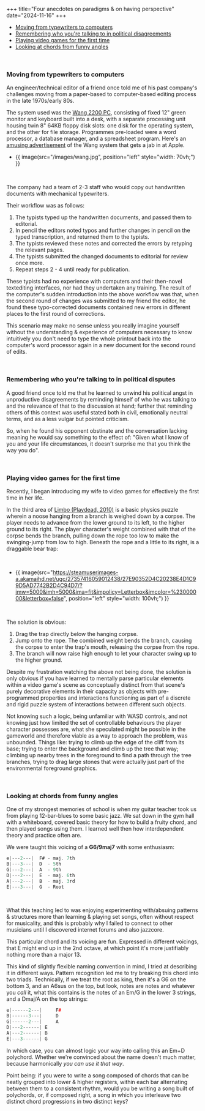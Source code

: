 +++
title="Four anecdotes on paradigms & on having perspective"
date="2024-11-16"
+++


- [Moving from typewriters to computers](#moving-from-typewriters-to-computers)
- [Remembering who you're talking to in political disagreements](#remembering-who-you-re-talking-to-in-political-disputes)
- [Playing video games for the first time](#playing-video-games-for-the-first-time)
- [Looking at chords from funny angles](#looking-at-chords-from-funny-angles)

<br>


### Moving from typewriters to computers

An engineer/technical editor of a friend once told me of his past company's challenges moving from a paper-based to computer-based editing process in the late 1970s/early 80s.  

The system used was the [Wang 2200 PC](https://www.wang2200.org/), consisting of fixed 12" green monitor and keyboard built into a desk, with a separate processing unit housing twin 8" 64KB floppy disk slots: one disk for the operating system, and the other for file storage. Programmes pre-loaded were a word processor, a database manager, and a spreadsheet program.  Here's an [amusing advertisement](https://www.youtube.com/watch?v=SAyFP_4EvI8) of the Wang system that gets a jab in at Apple.  


- {{ image(src="/images/wang.jpg", position="left" style="width: 70vh;") }}
<br>


The company had a team of 2-3 staff who would copy out handwritten documents with mechanical typewriters.   

Their workflow was as follows:  

1. The typists typed up the handwritten documents, and passed them to editorial.  
2. In pencil the editors noted typos and further changes in pencil on the typed transcription, and returned them to the typists. 
3. The typists reviewed these notes and corrected the errors by retyping the relevant pages.
4. The typists submitted the changed documents to editorial for review once more.
5. Repeat steps 2 - 4 until ready for publication.  

These typists had no experience with computers and their then-novel textediting interfaces, nor had they undertaken any training. The result of the computer's sudden introduction into the above workflow was that, when the second round of changes was submitted to my friend the editor, he found these typo-corrected documents contained new errors in different places to the first round of corrections.  

This scenario may make no sense unless you really imagine yourself without the understanding & experience of computers necessary to know intuitively you don't need to type the whole printout back into the computer's word processor again in a new document for the second round of edits.  



<br>



### Remembering who you're talking to in political disputes

A good friend once told me that he learned to unwind his political angst in unproductive disagreements by reminding himself of who he was talking to and the relevance of that to the discussion at hand; further that reminding others of this context was useful stated both in civil, emotionally neutral terms, and as a less vulgar but pointed criticism.  

So, when he found his opponent obstinate and the conversation lacking meaning he would say something to the effect of: "Given what I know of you and your life circumstances, it doesn't surprise me that you think the way you do".  



<br>



### Playing video games for the first time

Recently, I began introducing my wife to video games for effectively the first time in her life.  

In the third area of [Limbo (Playdead, 2010)](https://playdead.com/games/limbo/) is a basic physics puzzle wherein a noose hanging from a branch is weighed down by a corpse. The player needs to advance from the lower ground to its left, to the higher ground to its right. The player character's weight combined with that of the corpse bends the branch, pulling down the rope too low to make the swinging-jump from low to high. Beneath the rope and a little to its right, is a draggable bear trap:  


<br>


- {{ image(src="https://steamuserimages-a.akamaihd.net/ugc/27357416059012438/27E90352D4C20238E4D1C99D5AD7742B2D4C94D7/?imw=5000&imh=5000&ima=fit&impolicy=Letterbox&imcolor=%23000000&letterbox=false", position="left" style="width: 100vh;") }}


<br>


The solution is obvious: 

1. Drag the trap directly below the hanging corpse.
2. Jump onto the rope. The combined weight bends the branch, causing the corpse to enter the trap's mouth, releasing the corpse from the rope.
3. The branch will now raise high enough to let your character swing up to the higher ground.  

Despite my frustration watching the above not being done, the solution is only obvious if you have learned to mentally parse particular elements within a video game's scene as conceptually distinct from that scene's purely decorative elements in their capacity as objects with pre-programmed properties and interactions functioning as part of a discrete and rigid puzzle system of interactions between different such objects.  
  
Not knowing such a logic, being unfamiliar with WASD controls, and not knowing just how limited the set of controllable behaviours the player character possesses are, what she speculated might be possible in the gameworld and therefore viable as a way to approach the problem, was unbounded. Things like: trying to climb up the edge of the cliff from its base; trying to enter the background and climb up the tree that way; climbing up nearby trees in the foreground to find a path through the tree branches, trying to drag large stones that were actually just part of the environmental foreground graphics.  


<br>


### Looking at chords from funny angles

One of my strongest memories of school is when my guitar teacher took us from playing 12-bar-blues to some basic jazz. We sat down in the gym hall with a whiteboard, covered basic theory for how to build a fruity chord, and then played songs using them. I learned well then how interdependent theory and practice often are.  

We were taught this voicing of a __G6/9maj7__ with some enthusiasm:  

```C#
e|---2---|  F# - maj. 7th
B|---3---|  D  - 5th
G|---2---|  A  - 9th 
D|---2---|  E  - maj. 6th 
A|---2---|  B  - maj. 3rd
E|---3---|  G  - Root
```

<br>

What this teaching led to was enjoying experimenting with/absuing patterns & structures more than learning & playing set songs, often without respect for musicality, and this is probably why I failed to connect to other musicians until I discovered internet forums and also jazzcore.  

This particular chord and its voicing are fun. Expressed in different voicings, that E might end up in the 2nd octave, at which point it's more justifiably nothing more than a major 13.  

This kind of slightly flexible naming convention in mind, I tried at describing it in different ways. Pattern recognition led me to try breaking this chord into two triads. Technically, if we treat the root as king, then it's a G6 on the bottom 3, and an A6sus on the top, but look, notes are notes and whatever you _call_ it, what this contains is the notes of an Em/G in the lower 3 strings, and a Dmaj/A on the top strings:

```C++
e|------2---|     F#     
B|------3---|     D 
G|------2---|     A     
D|---2------| E   
A|---2------| B
E|---3------| G   
```

In which case, you can almost logic your way into calling this an Em+D polychord. Whether we're convinced about the name doesn't much matter, because harmonically _you can use it that way_.  

Point being: if you were to write a song composed of chords that can be neatly grouped into lower & higher registers, within each bar alternating between them to a consistent rhythm, would you be writing a song built of polychords, or, if composed right, a song in which you interleave two distinct chord progressions in two distinct keys?  

<!-- I've sometimes been derided for using terms like "[tone cluster](https://music.stackexchange.com/questions/103458/tone-clusters-explained)" and "polychord" among blues and rock players. Curiously an older classical guitarist once broke into laughter hearing a band described as "Chinese thrash metal", which is entirely uncontroversial among folks working in the rock/metal tradition.  

I haven't played an instrument seriously in nearly a decade, but I think jazz musicians might have the most fun. Jacob Collier's music might be gauche but he might just be in heaven. The last blues jam I went to, 12 different musicians played the same song, 10 times. The last time I heard an orchestra player try to improvise I had to politely applaud afterwards.   -->